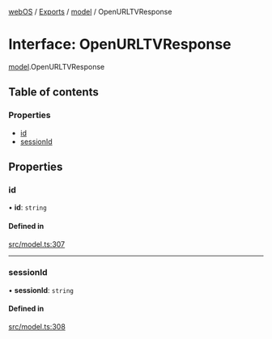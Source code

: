 [webOS](../README.md) / [Exports](../modules.md) / [model](../modules/model.md) / OpenURLTVResponse

# Interface: OpenURLTVResponse

[model](../modules/model.md).OpenURLTVResponse

## Table of contents

### Properties

- [id](model.OpenURLTVResponse.md#id)
- [sessionId](model.OpenURLTVResponse.md#sessionid)

## Properties

### id

• **id**: `string`

#### Defined in

[src/model.ts:307](https://github.com/Dabolus/webos-tv/blob/34d8c22/src/model.ts#L307)

___

### sessionId

• **sessionId**: `string`

#### Defined in

[src/model.ts:308](https://github.com/Dabolus/webos-tv/blob/34d8c22/src/model.ts#L308)
